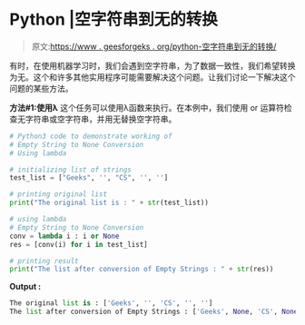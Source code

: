 # Python |空字符串到无的转换

> 原文:[https://www . geesforgeks . org/python-空字符串到无的转换/](https://www.geeksforgeeks.org/python-empty-string-to-none-conversion/)

有时，在使用机器学习时，我们会遇到空字符串，为了数据一致性，我们希望转换为无。这个和许多其他实用程序可能需要解决这个问题。让我们讨论一下解决这个问题的某些方法。

**方法#1:使用λ**
这个任务可以使用λ函数来执行。在本例中，我们使用 or 运算符检查无字符串或空字符串，并用无替换空字符串。

```py
# Python3 code to demonstrate working of
# Empty String to None Conversion
# Using lambda

# initializing list of strings
test_list = ["Geeks", '', "CS", '', '']

# printing original list 
print("The original list is : " + str(test_list))

# using lambda
# Empty String to None Conversion
conv = lambda i : i or None
res = [conv(i) for i in test_list]

# printing result 
print("The list after conversion of Empty Strings : " + str(res))
```

**Output :**

```py
The original list is : ['Geeks', '', 'CS', '', '']
The list after conversion of Empty Strings : ['Geeks', None, 'CS', None, None]

```